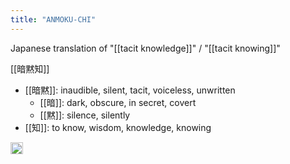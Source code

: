 ```yaml
---
title: "ANMOKU-CHI"
---
```


Japanese translation of "[[tacit knowledge]]" / "[[tacit knowing]]"

[[暗黙知]]
- [[暗黙]]: inaudible, silent, tacit, voiceless, unwritten
    - [[暗]]: dark, obscure, in secret, covert
    - [[黙]]: silence, silently
- [[知]]: to know, wisdom, knowledge, knowing

<img src='https://scrapbox.io/api/pages/nishio-en/en/icon' alt='en.icon' height="19.5"/>
